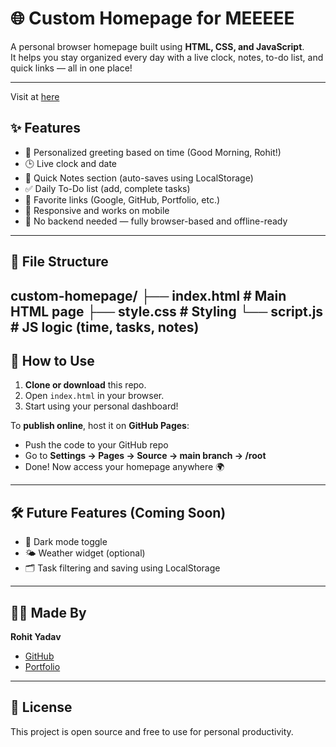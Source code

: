 # 🌐 Custom Homepage for MEEEEE

A personal browser homepage built using **HTML, CSS, and JavaScript**.  
It helps you stay organized every day with a live clock, notes, to-do list, and quick links — all in one place!

---

Visit at [here](https://rohit-yadav5.github.io/custom-homepage/)

## ✨ Features

- 👋 Personalized greeting based on time (Good Morning, Rohit!)
- 🕒 Live clock and date
- 📝 Quick Notes section (auto-saves using LocalStorage)
- ✅ Daily To-Do list (add, complete tasks)
- 🔗 Favorite links (Google, GitHub, Portfolio, etc.)
- 📱 Responsive and works on mobile
- 💾 No backend needed — fully browser-based and offline-ready

---

## 📁 File Structure
custom-homepage/
├── index.html       # Main HTML page
├── style.css        # Styling
└── script.js        # JS logic (time, tasks, notes)
---

## 🚀 How to Use

1. **Clone or download** this repo.
2. Open `index.html` in your browser.
3. Start using your personal dashboard!

To **publish online**, host it on **GitHub Pages**:
- Push the code to your GitHub repo
- Go to **Settings → Pages → Source → main branch → /root**
- Done! Now access your homepage anywhere 🌍

---

## 🛠️ Future Features (Coming Soon)

- 🌙 Dark mode toggle  
- 🌤️ Weather widget (optional)  
- 🗂️ Task filtering and saving using LocalStorage  

---

## 🙋‍♂️ Made By

**Rohit Yadav**  
- [GitHub](https://github.com/rohit-yadav5)  
- [Portfolio](https://rohit-yadav5.github.io)

---

## 📄 License

This project is open source and free to use for personal productivity.
